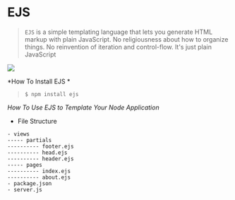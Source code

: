 # EJS

>`EJS` is a simple templating language that lets you generate HTML markup with plain JavaScript. No religiousness about how to organize things. No reinvention of iteration and control-flow. It's just plain JavaScript

![](https://images.g2crowd.com/uploads/product/image/social_landscape/social_landscape_f9dd821cb48125c63c64b6f5c7552372/ejs.png)

*How To Install EJS *
>`$ npm install ejs`

*How To Use EJS to Template Your Node Application*
- File Structure
```
- views
----- partials
---------- footer.ejs
---------- head.ejs
---------- header.ejs
----- pages
---------- index.ejs
---------- about.ejs
- package.json
- server.js
 ```
